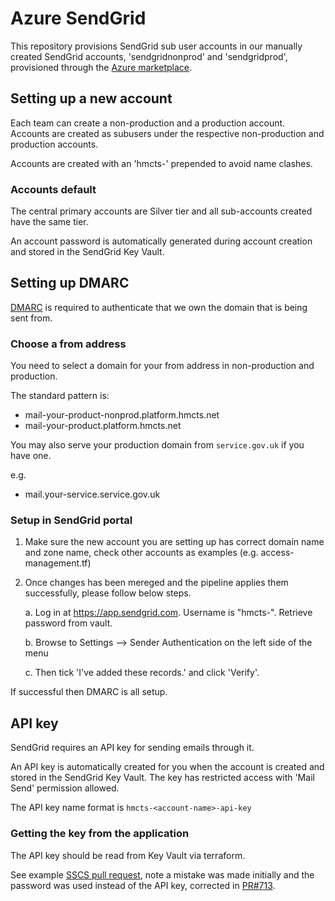 # Azure SendGrid

This repository provisions SendGrid sub user accounts in our manually created SendGrid accounts, 'sendgridnonprod' and 'sendgridprod', provisioned through the [Azure marketplace](https://azuremarketplace.microsoft.com/en-us/marketplace/apps/sendgrid.sendgrid).

## Setting up a new account

Each team can create a non-production and a production account.  Accounts are created as subusers under the respective non-production and production accounts.

Accounts are created with an 'hmcts-' prepended to avoid name clashes.

### Accounts default

The central primary accounts are Silver tier and all sub-accounts created have the same tier.

An account password is automatically generated during account creation and stored in the SendGrid Key Vault.


## Setting up DMARC

[DMARC](https://en.wikipedia.org/wiki/DMARC) is required to authenticate that we own the domain that is being sent from.

### Choose a from address

You need to select a domain for your from address in non-production and production.

The standard pattern is:

* mail-your-product-nonprod.platform.hmcts.net
* mail-your-product.platform.hmcts.net

You may also serve your production domain from `service.gov.uk` if you have one.

e.g.

* mail.your-service.service.gov.uk 

### Setup in SendGrid portal

1. Make sure the new account you are setting up has correct domain name and zone name, check other accounts as examples (e.g. access-management.tf)

2. Once changes has been mereged and the pipeline applies them successfully, please follow below steps.

    a. Log in at https://app.sendgrid.com. Username is "hmcts-<name-specified-in-configuration>". Retrieve password from vault.
    
    b. Browse to Settings --> Sender Authentication on the left side of the menu
    
    c. Then tick 'I've added these records.' and click 'Verify'.

If successful then DMARC is all setup.

## API key

SendGrid requires an API key for sending emails through it.

An API key is automatically created for you when the account is created and stored in the SendGrid Key Vault. The key has restricted access with 'Mail Send' permission allowed.

The API key name format is `hmcts-<account-name>-api-key`


### Getting the key from the application

The API key should be read from Key Vault via terraform.

See example [SSCS pull request](https://github.com/hmcts/sscs-evidence-share/pull/710),
note a mistake was made initially and the password was used instead of the API key, corrected in [PR#713](https://github.com/hmcts/sscs-evidence-share/pull/713).
